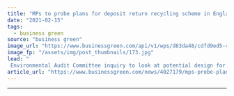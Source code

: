 ```yaml
---
title: "MPs to probe plans for deposit return recycling scheme in England"
date: "2021-02-15"
tags: 
  - business green
source: "business green"
image_url: "https://www.businessgreen.com/api/v1/wps/d83da48/cdfd9ed5-4e78-460a-924e-fb03ea082606/5/Reverse-Vending-Machine-185x114.jpg"
image_fp: "/assets/img/post_thumbnails/173.jpg"
lead: "
 Environmental Audit Committee inquiry to look at potential design for government's aim to implement a deposit return scheme in England in 2023 ..."
article_url: "https://www.businessgreen.com/news/4027179/mps-probe-plans-deposit-return-recycling-scheme-england"
---
```


---
